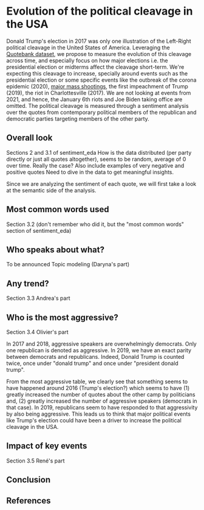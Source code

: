 # Evolution of the political cleavage in the USA

Donald Trump's election in 2017 was only one illustration of the Left-Right political cleavage in the United States of America. Leveraging the [Quotebank dataset](https://zenodo.org/record/4277311), we propose to measure the evolution of this cleavage across time, and especially focus on how major elections i.e. the presidential election or midterms affect the cleavage short-term. We're expecting this cleavage to increase, specially around events such as the presidential election or some specific events like the outbreak of the corona epidemic (2020), [major mass shootings](https://en.wikipedia.org/w/index.php?title=List_of_mass_shootings_in_the_United_States&oldid=1054289389), the first impeachment of Trump (2019), the riot in Charlottesville (2017). We are not looking at events from 2021, and hence, the January 6th riots and Joe Biden taking office are omitted.
The political cleavage is measured through a sentiment analysis over the quotes from contemporary political members of the republican and democratic parties targeting members of the other party.

## Overall look
Sections 2 and 3.1 of sentiment_eda
How is the data distributed (per party directly or just all quotes altogether), seems to be random, average of 0 over time. Really the case? 
Also include examples of very negative and positive quotes 
Need to dive in the data to get meaningful insights.

Since we are analyzing the sentiment of each quote, we will first take a look at the semantic side of the analysis.

## Most common words used
Section 3.2
(don't remember who did it, but the "most common words" section of sentiment_eda)

## Who speaks about what?
To be announced
Topic modeling (Daryna's part)

## Any trend?
Section 3.3
Andrea's part

## Who is the most aggressive?
Section 3.4
Olivier's part

In 2017 and 2018, aggressive speakers are overwhelmingly democrats. Only one republican is denoted as aggressive. In 2019, we have an exact parity between democrats and republicans. Indeed, Donald Trump is counted twice, once under "donald trump" and once under "president donald trump".

From the most aggressive table, we clearly see that something seems to have happened around 2016 (Trump's election?) which seems to have (1) greatly increased the number of quotes about the other camp by politicians and, (2) greatly increased the number of aggressive speakers (democrats in that case). In 2019, republicans seem to have responded to that aggressivity by also being aggressive. This leads us to think that major political events like Trump's election could have been a driver to increase the political cleavage in the USA. 

## Impact of key events
Section 3.5
René's part

## Conclusion

## References

